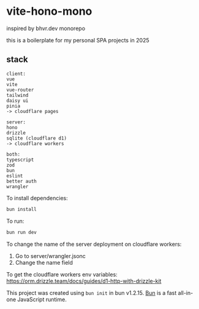 # vite-hono-mono
inspired by bhvr.dev monorepo

this is a boilerplate for my personal SPA projects in 2025

## stack
```
client:
vue
vite
vue-router
tailwind
daisy ui
pinia
-> cloudflare pages

server:
hono
drizzle
sqlite (cloudflare d1)
-> cloudflare workers

both:
typescript
zod
bun
eslint
better auth
wrangler
```

To install dependencies:

```bash
bun install
```

To run:

```bash
bun run dev
```

To change the name of the server deployment on cloudflare workers:
1. Go to server/wrangler.jsonc
2. Change the name field

To get the cloudflare workers env variables:
https://orm.drizzle.team/docs/guides/d1-http-with-drizzle-kit

This project was created using `bun init` in bun v1.2.15. [Bun](https://bun.sh) is a fast all-in-one JavaScript runtime.
